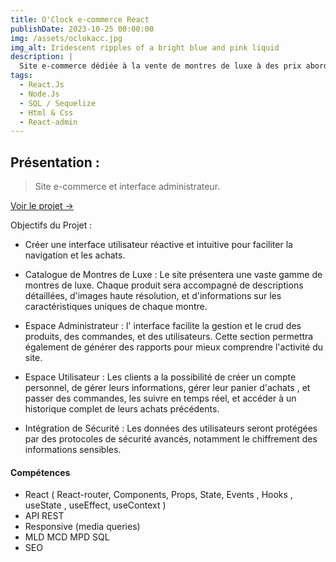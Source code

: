 ```yaml
---
title: O'Clock e-commerce React
publishDate: 2023-10-25 00:00:00
img: /assets/oclokacc.jpg
img_alt: Iridescent ripples of a bright blue and pink liquid
description: |
  Site e-commerce dédiée à la vente de montres de luxe à des prix abordables et une interface administrateur. 
tags:
  - React.Js
  - Node.Js 
  - SQL / Sequelize
  - Html & Css
  - React-admin
---
```


## Présentation : 

> Site e-commerce et interface administrateur. 

<a href="https://astro.build/">Voir le projet → </a>

Objectifs du Projet : 
 
- Créer une interface utilisateur réactive et intuitive pour faciliter la navigation et les achats. 

- Catalogue de Montres de Luxe : Le site présentera une vaste gamme de montres de luxe. Chaque produit sera accompagné de descriptions détaillées, d'images haute résolution, et d'informations sur les caractéristiques uniques de chaque montre. 

- Espace Administrateur : l' interface facilite la gestion et le crud des produits, des commandes, et des utilisateurs. Cette section permettra également de générer des rapports pour mieux comprendre l'activité du site. 

- Espace Utilisateur : Les clients a la possibilité de créer un compte personnel, de gérer leurs informations, gérer leur panier d'achats , et passer des commandes, les suivre en temps réel, et accéder à un historique complet de leurs achats précédents. 

- Intégration de Sécurité : Les données des utilisateurs seront protégées par des protocoles de sécurité avancés, notamment le chiffrement des informations sensibles. 


#### Compétences

- React ( React-router, Components, Props, State, Events , Hooks , useState , useEffect, useContext ) 
- API REST
- Responsive (media queries)
- MLD MCD MPD SQL
- SEO
